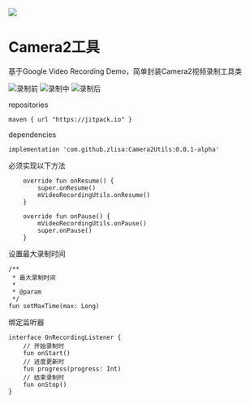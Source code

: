 [![](https://jitpack.io/v/zlisa/Camera2Utils.svg)](https://jitpack.io/#zlisa/Camera2Utils)

# Camera2工具
基于Google Video Recording Demo，简单封装Camera2视频录制工具类

![录制前](https://github.com/zlisa/Camera2Utils/image/QQ图片20180807144803.png)
![录制中](https://github.com/zlisa/Camera2Utils/image/QQ图片20180807144810.png)
![录制后](https://github.com/zlisa/Camera2Utils/image/QQ图片20180807144815.png)

repositories
```
maven { url "https://jitpack.io" }
```
dependencies
```
implementation 'com.github.zlisa:Camera2Utils:0.0.1-alpha'
```

必须实现以下方法
```
    override fun onResume() {
        super.onResume()
        mVideoRecordingUtils.onResume()
    }

    override fun onPause() {
        mVideoRecordingUtils.onPause()
        super.onPause()
    }
```
设置最大录制时间
```
/**
 * 最大录制时间
 * 
 * @param 
 */
fun setMaxTime(max: Long)
```
绑定监听器
```
interface OnRecordingListener {
    // 开始录制时
    fun onStart()
    // 进度更新时
    fun progress(progress: Int)
    // 结束录制时
    fun onStop()
}
```
